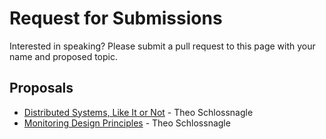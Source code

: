 # Request for Submissions

Interested in speaking?  Please submit a pull request to this page with your name and proposed topic.


## Proposals

 * [Distributed Systems, Like It or Not](distributed-systems-like-it-or-not.md) - Theo Schlossnagle
 * [Monitoring Design Principles](monitoring-design-principles.md) - Theo Schlossnagle
